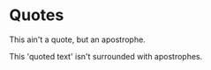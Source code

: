 # Quotes

This ain't a quote, but an apostrophe.

This 'quoted text' isn't surrounded with apostrophes.
